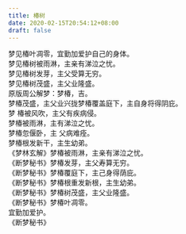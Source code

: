 ```yaml
---
title: 椿树
date: 2020-02-15T20:54:12+08:00
draft: false
---
```


梦见椿叶凋零，宜勤加爱护自己的身体。<br>
梦见椿树被雨淋，主亲有涕泣之忧。<br>
梦见椿树发芽，主父受算无穷。<br>
梦见椿树茂盛，主父业隆盛。<br>
原版周公解梦：梦椿，吉。<br>
梦椿茂盛，主父业兴拢梦椿覆盖庭下，主自身将得阴庇。<br>
梦 椿被风吹，主父有疾病侵。<br>
梦椿被雨淋，主有涕泣之忧。<br>
梦椿忽偃卧，主 父病难痊。<br>
梦椿根发新干，主生幼弟。<br>
《梦林玄解》梦椿被雨淋，主亲有涕泣之忧。<br>
《断梦秘书》梦椿发芽，主父寿算无穷。<br>
《断梦秘书》梦椿覆庭下，主己身得荫庇。<br>
《断梦秘书》梦椿根重发新根，主生幼弟。<br>
《断梦秘书》梦椿树茂盛，主父业隆盛。<br>
《断梦秘书》梦椿叶凋零。<br>
宜勤加爱护。<br>
《断梦秘书》
